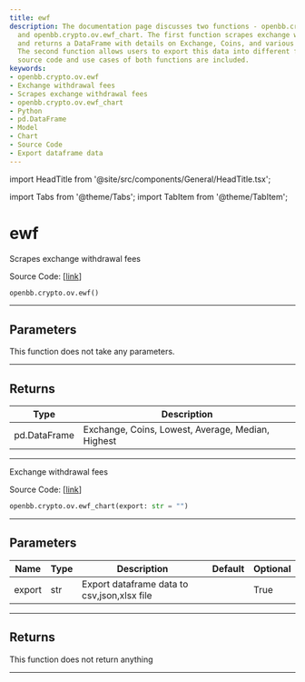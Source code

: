 ```yaml
---
title: ewf
description: The documentation page discusses two functions - openbb.crypto.ov.ewf
  and openbb.crypto.ov.ewf_chart. The first function scrapes exchange withdrawal fees
  and returns a DataFrame with details on Exchange, Coins, and various statistics.
  The second function allows users to export this data into different formats. The
  source code and use cases of both functions are included.
keywords:
- openbb.crypto.ov.ewf
- Exchange withdrawal fees
- Scrapes exchange withdrawal fees
- openbb.crypto.ov.ewf_chart
- Python
- pd.DataFrame
- Model
- Chart
- Source Code
- Export dataframe data
---
```


import HeadTitle from '@site/src/components/General/HeadTitle.tsx';

<HeadTitle title="ewf - Ov - Crypto - Reference | OpenBB SDK Docs" />

import Tabs from '@theme/Tabs';
import TabItem from '@theme/TabItem';

# ewf

<Tabs>
<TabItem value="model" label="Model" default>

Scrapes exchange withdrawal fees

Source Code: [[link](https://github.com/OpenBB-finance/OpenBBTerminal/tree/main/openbb_terminal/cryptocurrency/overview/withdrawalfees_model.py#L182)]

```python
openbb.crypto.ov.ewf()
```

---

## Parameters

This function does not take any parameters.

---

## Returns

| Type | Description |
| ---- | ----------- |
| pd.DataFrame | Exchange, Coins, Lowest, Average, Median, Highest |
---

</TabItem>
<TabItem value="view" label="Chart">

Exchange withdrawal fees

Source Code: [[link](https://github.com/OpenBB-finance/OpenBBTerminal/tree/main/openbb_terminal/cryptocurrency/overview/withdrawalfees_view.py#L53)]

```python
openbb.crypto.ov.ewf_chart(export: str = "")
```

---

## Parameters

| Name | Type | Description | Default | Optional |
| ---- | ---- | ----------- | ------- | -------- |
| export | str | Export dataframe data to csv,json,xlsx file |  | True |


---

## Returns

This function does not return anything

---

</TabItem>
</Tabs>
